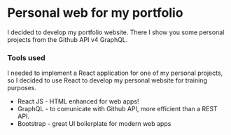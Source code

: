 # Personal web for my portfolio

I decided to develop my portfolio website. There I show you some personal projects from the Github API v4 GraphQL.

### Tools used

I needed to implement a React application for one of my personal projects, so I decided to use React to develop my personal website for training purposes.

- React JS - HTML enhanced for web apps!
- GraphQL - to comunicate with Github API, more efficient than a REST API.
- Bootstrap - great UI boilerplate for modern web apps
